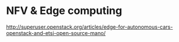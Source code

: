 # NFV & Edge computing
http://superuser.openstack.org/articles/edge-for-autonomous-cars-openstack-and-etsi-open-source-mano/
